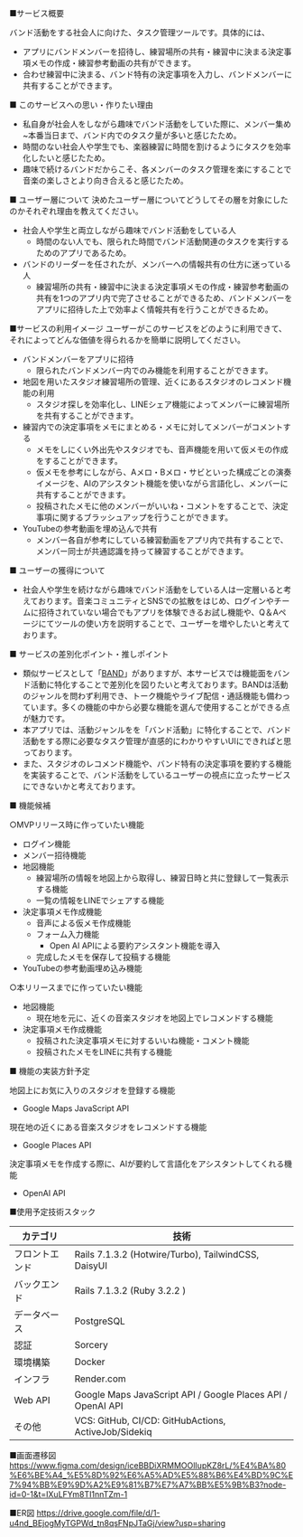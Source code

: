 ■サービス概要

バンド活動をする社会人に向けた、タスク管理ツールです。具体的には、

- アプリにバンドメンバーを招待し、練習場所の共有・練習中に決まる決定事項メモの作成・練習参考動画の共有ができます。
- 合わせ練習中に決まる、バンド特有の決定事項を入力し、バンドメンバーに共有することができます。

■ このサービスへの思い・作りたい理由

- 私自身が社会人をしながら趣味でバンド活動をしていた際に、メンバー集め~本番当日まで、バンド内でのタスク量が多いと感じたため。
- 時間のない社会人や学生でも、楽器練習に時間を割けるようにタスクを効率化したいと感じたため。
- 趣味で続けるバンドだからこそ、各メンバーのタスク管理を楽にすることで音楽の楽しさとより向き合えると感じたため。

■ ユーザー層について
決めたユーザー層についてどうしてその層を対象にしたのかそれぞれ理由を教えてください。

- 社会人や学生と両立しながら趣味でバンド活動をしている人
    - 時間のない人でも、限られた時間でバンド活動関連のタスクを実行するためのアプリであるため。
- バンドのリーダーを任されたが、メンバーへの情報共有の仕方に迷っている人
    - 練習場所の共有・練習中に決まる決定事項メモの作成・練習参考動画の共有を1つのアプリ内で完了させることができるため、バンドメンバーをアプリに招待した上で効率よく情報共有を行うことができるため。

■サービスの利用イメージ
ユーザーがこのサービスをどのように利用できて、それによってどんな価値を得られるかを簡単に説明してください。

- バンドメンバーをアプリに招待
    - 限られたバンドメンバー内でのみ機能を利用することができます。
- 地図を用いたスタジオ練習場所の管理、近くにあるスタジオのレコメンド機能の利用
    - スタジオ探しを効率化し、LINEシェア機能によってメンバーに練習場所を共有することができます。
- 練習内での決定事項をメモにまとめる・メモに対してメンバーがコメントする
    - メモをしにくい外出先やスタジオでも、音声機能を用いて仮メモの作成をすることができます。
    - 仮メモを参考にしながら、Aメロ・Bメロ・サビといった構成ごとの演奏イメージを、AIのアシスタント機能を使いながら言語化し、メンバーに共有することができます。
    - 投稿されたメモに他のメンバーがいいね・コメントをすることで、決定事項に関するブラッシュアップを行うことができます。
- YouTubeの参考動画を埋め込んで共有
    - メンバー各自が参考にしている練習動画をアプリ内で共有することで、メンバー同士が共通認識を持って練習することができます。

■ ユーザーの獲得について

- 社会人や学生を続けながら趣味でバンド活動をしている人は一定層いると考えております。音楽コミュニティとSNSでの拡散をはじめ、ログインやチームに招待されていない場合でもアプリを体験できるお試し機能や、Q＆Aページにてツールの使い方を説明することで、ユーザーを増やしたいと考えております。

■ サービスの差別化ポイント・推しポイント

- 類似サービスとして「[BAND](https://about.band.us/jp)」がありますが、本サービスでは機能面をバンド活動に特化することで差別化を図りたいと考えております。BANDは活動のジャンルを問わず利用でき、トーク機能やライブ配信・通話機能も備わっています。多くの機能の中から必要な機能を選んで使用することができる点が魅力です。
- 本アプリでは、活動ジャンルをを「バンド活動」に特化することで、バンド活動をする際に必要なタスク管理が直感的にわかりやすいUIにできればと思っております。
- また、スタジオのレコメンド機能や、バンド特有の決定事項を要約する機能を実装することで、バンド活動をしているユーザーの視点に立ったサービスにできないかと考えております。

■ 機能候補

○MVPリリース時に作っていたい機能

- ログイン機能
- メンバー招待機能
- 地図機能
    - 練習場所の情報を地図上から取得し、練習日時と共に登録して一覧表示する機能
    - 一覧の情報をLINEでシェアする機能
- 決定事項メモ作成機能
    - 音声による仮メモ作成機能
    - フォーム入力機能
        - Open AI APIによる要約アシスタント機能を導入
    - 完成したメモを保存して投稿する機能
- YouTubeの参考動画埋め込み機能

○本リリースまでに作っていたい機能

- 地図機能
    - 現在地を元に、近くの音楽スタジオを地図上でレコメンドする機能
- 決定事項メモ作成機能
    - 投稿された決定事項メモに対するいいね機能・コメント機能
    - 投稿されたメモをLINEに共有する機能

■ 機能の実装方針予定

地図上にお気に入りのスタジオを登録する機能

- Google Maps JavaScript API

現在地の近くにある音楽スタジオをレコメンドする機能

- Google Places API

決定事項メモを作成する際に、AIが要約して言語化をアシスタントしてくれる機能

- OpenAI API

■使用予定技術スタック

| カテゴリ | 技術 |
| --- | --- |
| フロントエンド | Rails 7.1.3.2 (Hotwire/Turbo), TailwindCSS, DaisyUI |
| バックエンド | Rails 7.1.3.2 (Ruby 3.2.2 ) |
| データベース | PostgreSQL |
| 認証 | Sorcery |
| 環境構築 | Docker |
| インフラ | Render.com |
| Web API | Google Maps JavaScript API / Google Places API / OpenAI API |
| その他 | VCS: GitHub, CI/CD: GitHubActions, ActiveJob/Sidekiq |

■画面遷移図
https://www.figma.com/design/iceBBDiXRMMOOlIupKZ8rL/%E4%BA%80%E6%BE%A4_%E5%8D%92%E6%A5%AD%E5%88%B6%E4%BD%9C%E7%94%BB%E9%9D%A2%E9%81%B7%E7%A7%BB%E5%9B%B3?node-id=0-1&t=IXuLFYm8TI1nnTZm-1

■ER図
https://drive.google.com/file/d/1-u4nd_BEjogMyTGPWd_tn8qsFNpJTaGj/view?usp=sharing
